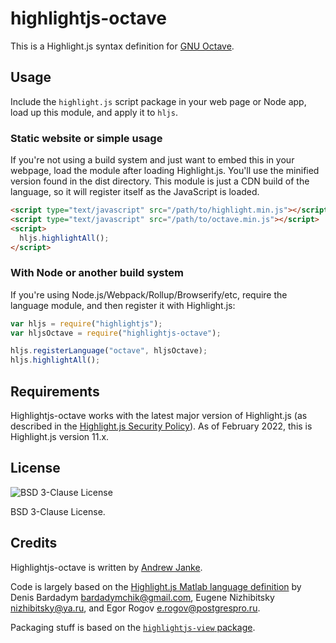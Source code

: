 # highlightjs-octave

This is a Highlight.js syntax definition for [GNU Octave](https://octave.org).

## Usage

Include the `highlight.js` script package in your web page or Node app, load up this module, and apply it to `hljs`.

### Static website or simple usage

If you're not using a build system and just want to embed this in your webpage, load the module after loading Highlight.js. You'll use the minified version found in the dist directory. This module is just a CDN build of the language, so it will register itself as the JavaScript is loaded.

```html
<script type="text/javascript" src="/path/to/highlight.min.js"></script>
<script type="text/javascript" src="/path/to/octave.min.js"></script>
<script>
  hljs.highlightAll();
</script>
```

### With Node or another build system

If you're using Node.js/Webpack/Rollup/Browserify/etc, require the language module, and then register it with Highlight.js:

```javascript
var hljs = require("highlightjs");
var hljsOctave = require("highlightjs-octave");

hljs.registerLanguage("octave", hljsOctave);
hljs.highlightAll();
```

## Requirements

Highlightjs-octave works with the latest major version of Highlight.js (as described in the [Highlight.js Security Policy](https://github.com/highlightjs/highlight.js/security/policy)). As of February 2022, this is Highlight.js version 11.x.

## License

![BSD 3-Clause License](https://img.shields.io/github/license/highlightjs/highlightjs-vue?logo=License%20BSD-3-Clause)

BSD 3-Clause License.

## Credits

Highlightjs-octave is written by [Andrew Janke](https://apjanke.net).

Code is largely based on the [Highlight.js Matlab language definition](https://github.com/highlightjs/highlight.js/blob/master/src/languages/matlab.js) by Denis Bardadym <bardadymchik@gmail.com>, Eugene Nizhibitsky <nizhibitsky@ya.ru>, and Egor Rogov <e.rogov@postgrespro.ru>.

Packaging stuff is based on the [`highlightjs-view` package](https://github.com/highlightjs/highlightjs-vue).
